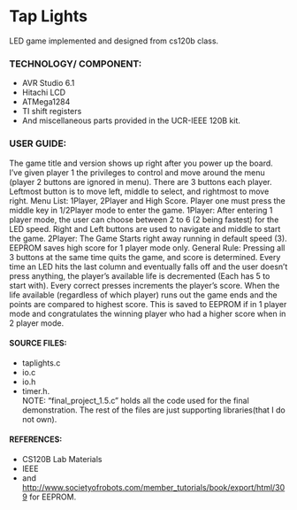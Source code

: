 # Tap Lights
LED game implemented and designed from cs120b class. 

### TECHNOLOGY/ COMPONENT:
* AVR Studio 6.1
* Hitachi LCD
* ATMega1284
* TI shift registers
* And miscellaneous parts provided in the UCR-IEEE 120B kit.


### USER GUIDE: 
The game title and version shows up right after you power up the board. 
I’ve given player 1 the privileges to control and move around the menu (player 2 buttons are ignored in menu).
There are 3 buttons each player.
Leftmost button is to move left, middle to select, and rightmost to move right.
Menu List: 1Player, 2Player and High Score. Player one must press the middle key in 1/2Player mode to enter the game. 
1Player: After entering 1 player mode, the user can choose between 2 to 6 (2 being fastest) for the LED speed. 
Right and Left buttons are used to navigate and middle to start the game. 
2Player: The Game Starts right away running in default speed (3). 
EEPROM saves high score for 1 player mode only.
General Rule: Pressing all 3 buttons at the same time quits the game, and score is determined.
Every time an LED hits the last column and eventually falls off and the user doesn’t press anything, the player’s available life is decremented (Each has 5 to start with).
Every correct presses increments the player’s score.
When the life available (regardless of which player) runs out the game ends and the points are compared to highest score.
This is saved to EEPROM if in 1 player mode and congratulates the winning player who had a higher score when in 2 player mode.


#### SOURCE FILES: 
* taplights.c
* io.c
* io.h
* timer.h.  
NOTE: “final_project_1.5.c” holds all the code used for the final demonstration. 
The rest of the files are just supporting libraries(that I do not own).


#### REFERENCES: 
* CS120B Lab Materials
* IEEE
* and http://www.societyofrobots.com/member_tutorials/book/export/html/309 for EEPROM.

